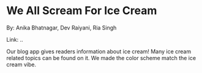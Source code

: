 # We All Scream For Ice Cream

By: Anika Bhatnagar, Dev Raiyani, Ria Singh

Link: ..

Our blog app gives readers information about ice cream! Many ice cream related topics can be found on it. We made the color scheme match the ice cream vibe. 
